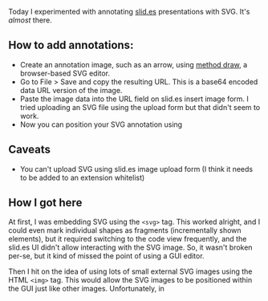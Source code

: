 ---
---
Today I experimented with annotating [slid.es](http://slid.es) presentations with SVG. It's *almost* there.

## How to add annotations:


 * Create an annotation image, such as an arrow, using [method draw](http://editor.method.ac/), a browser-based SVG editor.
 * Go to File > Save and copy the resulting URL. This is a base64 encoded data URL version of the image.
 * Paste the image data into the URL field on slid.es insert image form. I tried uploading an SVG file using the upload form but that didn't seem to work.
 * Now you can position your SVG annotation using 
 
## Caveats

 * You can't upload SVG using slid.es image upload form (I think it needs to be added to an extension whitelist)
 


## How I got here

At first, I was embedding SVG using the `<svg>` tag. This worked alright, and I could even mark individual shapes as fragments (incrementally shown elements), but it required switching to the code view frequently, and the slid.es UI didn't allow interacting with the SVG image. So, it wasn't broken per-se, but it kind of missed the point of using a GUI editor.

Then I hit on the idea of using lots of small external SVG images using the HTML `<img>` tag. This would allow the SVG images to be positioned within the GUI just like other images. Unfortunately, in 
